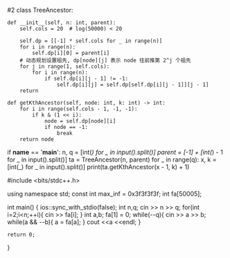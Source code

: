 #2
class TreeAncestor:

    def __init__(self, n: int, parent):
        self.cols = 20  # log(50000) < 20

        self.dp = [[-1] * self.cols for _ in range(n)]
        for i in range(n):
            self.dp[i][0] = parent[i]
        # 动态规划设置祖先, dp[node][j] 表示 node 往前推第 2^j 个祖先
        for j in range(1, self.cols):
            for i in range(n):
                if self.dp[i][j - 1] != -1:
                    self.dp[i][j] = self.dp[self.dp[i][j - 1]][j - 1]
        return

    def getKthAncestor(self, node: int, k: int) -> int:
        for i in range(self.cols - 1, -1, -1):
            if k & (1 << i):
                node = self.dp[node][i]
                if node == -1:
                    break
        return node


if __name__ == '__main__':
    n, q = [int(_) for _ in input().split()]
    parent = [-1] + [int(_) - 1 for _ in input().split()]
    ta = TreeAncestor(n, parent)
    for _ in range(q):
        x, k = [int(_) for _ in input().split()]
        print(ta.getKthAncestor(x - 1, k) + 1)

#include <bits/stdc++.h>

using namespace std;
const int max_inf = 0x3f3f3f3f;
int fa[50005];

int main() {
    ios::sync_with_stdio(false);
    int n,q;
    cin >> n >> q;
    for(int i=2;i<n;++i){
        cin >> fa[i];
    }
    int a,b;
    fa[1] = 0;
    while(--q){
        cin >> a >> b;
        while(a && --b){
            a = fa[a];
        }
        cout <<a <<endl;
    }

    return 0;
}
